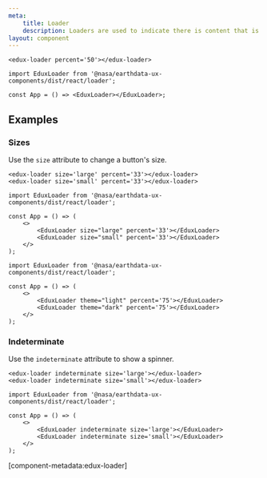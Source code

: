 ```yaml
---
meta:
    title: Loader
    description: Loaders are used to indicate there is content that is loading.
layout: component
---
```


```html:preview
<edux-loader percent='50'></edux-loader>
```

```jsx:react
import EduxLoader from '@nasa/earthdata-ux-components/dist/react/loader';

const App = () => <EduxLoader></EduxLoader>;
```

## Examples

### Sizes

Use the `size` attribute to change a button's size.

```html:preview
<edux-loader size='large' percent='33'></edux-loader>
<edux-loader size='small' percent='33'></edux-loader>
```

```jsx:react
import EduxLoader from '@nasa/earthdata-ux-components/dist/react/loader';

const App = () => (
    <>
        <EduxLoader size="large" percent='33'></EduxLoader>
        <EduxLoader size="small" percent='33'></EduxLoader>
    </>
);
```

```jsx:react
import EduxLoader from '@nasa/earthdata-ux-components/dist/react/loader';

const App = () => (
    <>
        <EduxLoader theme="light" percent='75'></EduxLoader>
        <EduxLoader theme="dark" percent='75'></EduxLoader>
    </>
);
```

### Indeterminate

Use the `indeterminate` attribute to show a spinner.

```html:preview
<edux-loader indeterminate size='large'></edux-loader>
<edux-loader indeterminate size='small'></edux-loader>
```

```jsx:react
import EduxLoader from '@nasa/earthdata-ux-components/dist/react/loader';

const App = () => (
    <>
        <EduxLoader indeterminate size='large'></EduxLoader>
        <EduxLoader indeterminate size='small'></EduxLoader>
    </>
);
```

[component-metadata:edux-loader]
